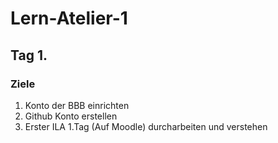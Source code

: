 # Lern-Atelier-1
## Tag 1.
### Ziele
1. Konto der BBB einrichten
2. Github Konto erstellen
3. Erster ILA 1.Tag (Auf Moodle) durcharbeiten und verstehen 

